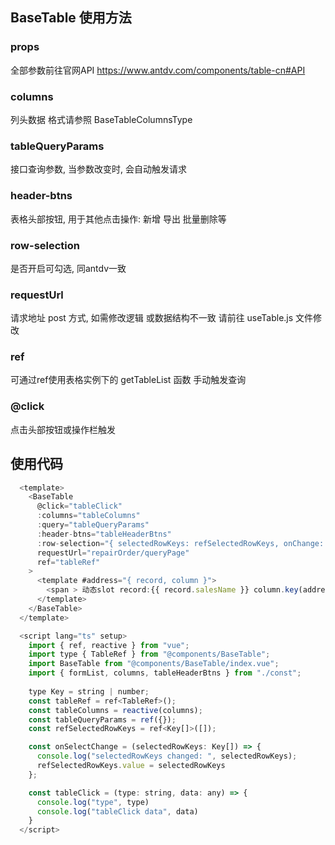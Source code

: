 
## BaseTable 使用方法

### props 
  全部参数前往官网API https://www.antdv.com/components/table-cn#API

### columns
  列头数据 格式请参照 BaseTableColumnsType

### tableQueryParams
  接口查询参数, 当参数改变时, 会自动触发请求

### header-btns
  表格头部按钮, 用于其他点击操作: 新增 导出 批量删除等

### row-selection
  是否开启可勾选, 同antdv一致

### requestUrl
  请求地址 post 方式, 如需修改逻辑 或数据结构不一致 请前往 useTable.js 文件修改

### ref
  可通过ref使用表格实例下的 getTableList 函数 手动触发查询

### @click
  点击头部按钮或操作栏触发

## 使用代码

```js
  <template>
    <BaseTable
      @click="tableClick"
      :columns="tableColumns"
      :query="tableQueryParams"
      :header-btns="tableHeaderBtns"
      :row-selection="{ selectedRowKeys: refSelectedRowKeys, onChange: onSelectChange }"
      requestUrl="repairOrder/queryPage"
      ref="tableRef"
    >
      <template #address="{ record, column }">
        <span > 动态slot record:{{ record.salesName }} column.key(address): {{ column.key }}</span>
      </template>
    </BaseTable>
  </template>

  <script lang="ts" setup>
    import { ref, reactive } from "vue";
    import type { TableRef } from "@components/BaseTable";
    import BaseTable from "@components/BaseTable/index.vue";
    import { formList, columns, tableHeaderBtns } from "./const";
    
    type Key = string | number;
    const tableRef = ref<TableRef>();
    const tableColumns = reactive(columns);
    const tableQueryParams = ref({});
    const refSelectedRowKeys = ref<Key[]>([]);

    const onSelectChange = (selectedRowKeys: Key[]) => {
      console.log("selectedRowKeys changed: ", selectedRowKeys);
      refSelectedRowKeys.value = selectedRowKeys
    };

    const tableClick = (type: string, data: any) => {
      console.log("type", type)
      console.log("tableClick data", data)
    }
  </script>

```
